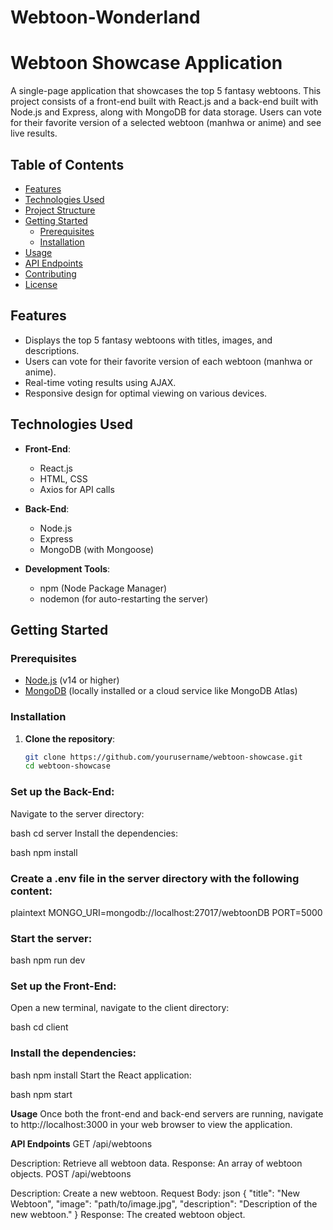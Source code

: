 # Webtoon-Wonderland
# Webtoon Showcase Application

A single-page application that showcases the top 5 fantasy webtoons. This project consists of a front-end built with React.js and a back-end built with Node.js and Express, along with MongoDB for data storage. Users can vote for their favorite version of a selected webtoon (manhwa or anime) and see live results.

## Table of Contents

- [Features](#features)
- [Technologies Used](#technologies-used)
- [Project Structure](#project-structure)
- [Getting Started](#getting-started)
  - [Prerequisites](#prerequisites)
  - [Installation](#installation)
- [Usage](#usage)
- [API Endpoints](#api-endpoints)
- [Contributing](#contributing)
- [License](#license)

## Features

- Displays the top 5 fantasy webtoons with titles, images, and descriptions.
- Users can vote for their favorite version of each webtoon (manhwa or anime).
- Real-time voting results using AJAX.
- Responsive design for optimal viewing on various devices.

## Technologies Used

- **Front-End**: 
  - React.js
  - HTML, CSS
  - Axios for API calls

- **Back-End**: 
  - Node.js
  - Express
  - MongoDB (with Mongoose)

- **Development Tools**: 
  - npm (Node Package Manager)
  - nodemon (for auto-restarting the server)

## Getting Started

### Prerequisites

- [Node.js](https://nodejs.org/) (v14 or higher)
- [MongoDB](https://www.mongodb.com/) (locally installed or a cloud service like MongoDB Atlas)

### Installation

1. **Clone the repository**:

   ```bash
   git clone https://github.com/yourusername/webtoon-showcase.git
   cd webtoon-showcase
   
### Set up the Back-End:

Navigate to the server directory:

bash
cd server
Install the dependencies:

bash
npm install

### Create a .env file in the server directory with the following content:

plaintext
MONGO_URI=mongodb://localhost:27017/webtoonDB
PORT=5000

### Start the server:

bash
npm run dev

### Set up the Front-End:

Open a new terminal, navigate to the client directory:

bash
cd client

### Install the dependencies:

bash
npm install
Start the React application:

bash
npm start

**Usage**
Once both the front-end and back-end servers are running, navigate to http://localhost:3000 in your web browser to view the application.

**API Endpoints**
GET /api/webtoons

Description: Retrieve all webtoon data.
Response: An array of webtoon objects.
POST /api/webtoons

Description: Create a new webtoon.
Request Body:
json
{
  "title": "New Webtoon",
  "image": "path/to/image.jpg",
  "description": "Description of the new webtoon."
}
Response: The created webtoon object.
